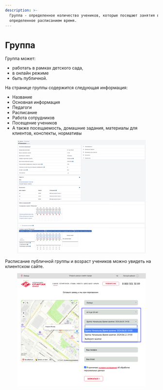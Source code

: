 ```yaml
---
description: >-
  Группа - определенное количество учеников, которые посещают занятия в
  определенное расписанием время.
---
```


# Группа

Группа может:

* работать в рамках детского сада,&#x20;
* в онлайн режиме
* быть публичной.&#x20;

На странице группы содержится следующая информация:

* Название
* Основная информация&#x20;
* Педагоги
* Расписание
* Работа сотрудников
* Посещение учеников
* А также посещаемость, домашние задания, материалы для клиентов, конспекты, нормативы

<figure><img src="../../../.gitbook/assets/image (64).png" alt="" width="563"><figcaption></figcaption></figure>

Расписание публичной группы и возраст учеников можно увидеть на клиентском сайте.&#x20;

<figure><img src="../../../.gitbook/assets/image (62).png" alt="" width="563"><figcaption></figcaption></figure>
